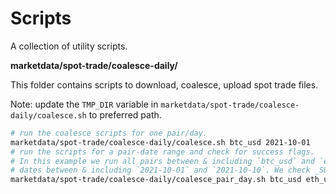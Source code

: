 # Scripts

A collection of utility scripts.

**marketdata/spot-trade/coalesce-daily/**

This folder contains scripts to download, coalesce, upload spot trade files.

Note: update the `TMP_DIR` variable in `marketdata/spot-trade/coalesce-daily/coalesce.sh` to preferred path.

```bash
# run the coalesce scripts for one pair/day.
marketdata/spot-trade/coalesce-daily/coalesce.sh btc_usd 2021-10-01
# run the scripts for a pair-date range and check for success flags.
# In this example we run all pairs between & including `btc_usd` and `eth_usd` and all
# dates between & including `2021-10-01` and `2021-10-10`. We check _SUCCESS flags (Skip Check Success = false) to detect pair/days we've already run.
marketdata/spot-trade/coalesce-daily/coalesce_pair_day.sh btc_usd eth_usd false 2021-10-01 2021-10-10
```